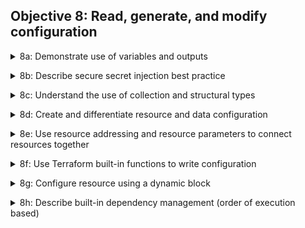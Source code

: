 ## Objective 8: Read, generate, and modify configuration


<p>
<details><summary> 8a: Demonstrate use of variables and outputs  </summary>
<p>

Inputs: 
- The label after the `variable` keyword is a name for the variable, which must be unique among all variables in the same module. 
- Optional arguments:
    - default: default value will be used if no value is set when calling the module or running Terraform.
    - type: allows you to restrict the type of value that will be accepted as the value for a variable. (sting, number, bool)
    - description: this specifies the input variable's documentation
    - validation: a block to define validation rules, usually in addition to type constraints.
    - sensitive: limits Terraform UI output when the variable is used in configuration. (plan / apply)
    - nullable: specify if the variable can be null within the module.

- TF loads variables in this order:

    - Environment variables
    - The `terraform.tfvars` file, if present.
    - The `terraform.tfvars.json` file, if present.
    - Any `*.auto.tfvars` or `*.auto.tfvars.json` files, processed in lexical order of their filenames.
    - Any `-var` and `-var-file` options on the command line, in the order they are provided. (This includes variables set by a Terraform Cloud workspace.)

Outputs:
- Several use cases:
    - Child module use outputs to expose resources to a parent module
    - Root module can use outputs to print values in cli, after running TF apply
    - When using remote state, root modules can be accessed by other configs using `terraform_remote_state data source`

- Need to use an `output` block to delcare output value. 

```terraform
output "instance_ip_addr" {
  value = aws_instance.server.private_ip
}
```
- You can use `precondition` blocks to specify guarantees about output data. 
- Output block arguments can incdlue: `description`, `sensitive`, and `depends_on`

<p>

- Terraform also supports `collection` variable types that contain more than one value. 
    - List: A sequence of values of the same type. You can use `slice()` func to get a subset of these variable lists. Think subnets, cidr blocks. 
    - Map: A lookup table, matching keys to values, all of the same type.
    - Set: An unordered collection of unique values, all of the same type.
</details>


<p>
<details><summary>8b: Describe secure secret injection best practice</summary>
<p>

- We recommend that you avoid placing secrets in your Terraform config or state file wherever possible, and if placed there, you take steps to reduce and manage your risk.
- Terraform can be used by the `Vault` administrators to configure Vault and populate it with secrets
<br>

- You can address long-lived credentials by storing in a vault secret engine. Then use a vault provider to get a short-lived cred, to do your task etc. 
- Using this can help reduce risk, management of long-lived creds, mgmt of role permissions rather than static creds. 
- Beware, if the apply take longer than TTL, or if the apply confirmation takes a while == you're going to run into issues.
</details>

<p>
<details><summary> 8c: Understand the use of collection and structural types </summary>
<p>

- "Complex type" is a type that groups multiple values into a single value. There are two categories of complex types: `collection types` (for grouping similar values), and `structural types` (for grouping potentially dissimilar values).
<br>

- Collection type  
    - Allows multiple values of one other type to be grouped together as a single value. The type of value within a collection is called its element type. 
    - 3 types of collection type: `list(..)`, `map(..)`, `set(..)`
<br>

- Structual type
    - A structural type allows multiple values of several distinct types to be grouped together as a single value. Structural types require a schema as an argument
    - 2 kinds of structual types: `object(..)`, `tuple(..)`

</details>

<p>
<details><summary> 8d: Create and differentiate resource and data configuration </summary>
<p>

- Resources: are the most important element in the Terraform language. Each resource block describes one or more infrastructure objects. 

<br>

- Data sources: allow Terraform to use information defined outside of Terraform, defined by another separate Terraform configuration, or modified by functions.
- The data source and name together serve as an identifier for a given resource and so must be unique within a module.
- Looks something like this: 

``` data "aws_ami" "example" {
  most_recent = true

  owners = ["self"]
  tags = {
    Name   = "app-server"
    Tested = "true"
  }
}
```

- Then you can reference that data resource using this format: `data.type.name.attribute `/ `data.aws_ami.example.id`. Pretty simple stuff.

</details>

<p>
<details><summary>8e: Use resource addressing and resource parameters to connect resources together</summary>
<p>

- A resource address is a string that identifies zero or more resource instances in your overall configuration. Takes this form: `[module path][resource spec]`
- A module path addresses a module within the tree of modules. It takes the form: `module.module_name[module index]`
- A resource spec addresses a specific resource instance in the selected module. It has the following syntax: `resource_type.resource_name[instance index]`
<br>

Named values. Each of these names is an expression that references the associated value:
- Resources: `<RESOURCE TYPE>.<NAME> `represents a managed resource of the given type and name.
- Input: `var.<NAME> `is the value of the input variable of the given name.
- Local: `local.<NAME>` is the value of the local value of the given name.
- Child Module Outputs : `module.<MODULE NAME>` is an value representing the results of a module block.
- Data Sources: `data.<DATA TYPE>.<NAME>` is an object representing a data resource of the given data source type and name. 
- Filesystem and Workspace Info: 
  - `path.module`, `path.root`,` path.cwd`, `terraform.workspace` 
</details>

<p>
<details><summary>8f: Use Terraform built-in functions to write configuration</summary>
<p>

- The Terraform language includes a number of built-in functions that you can call from within expressions to transform and combine values. EX: `max(5, 12, 9)`
<br>

- Use `templatefile` to dynamically generate a script:
  - You can use Terraform's `templatefile function` to interpolate values into the script at resource creation time. This makes the script more adaptable and re-usable. (User data script)
<br>

- Use `lookup` function to select AMI:
  - The `lookup function` retrieves the value of a single element from a map, given its key. (Map a region == specified ami. When you deploy, select the region and bam the selected ami is used)
<br>

- Use the `file` function:
  - The `file` function does not interpolate values into file contents; you should only use it with files that do not need modification. (SSH key for an instance. File just reads the contents )
<p>

- Use a conditional expression:
  - Conditional expressions select a value based on whether the expression evaluates to true or false.
  - ex: (condition)If the `name` variable is NOT empty (?)then	(true value)Assign the `var.name` value to the local value	(:)else	(false value)Assign `random_id.id.hex` value to the local value

```
  name  = (var.name != "" ? var.name : random_id.id.hex) 
```  
- Splat: The `splat` expression captures all objects in a list that share an attribute. The special `*` symbol iterates over all of the elements of a given list and returns information based on the shared attribute you define.
- Without the splat expression, Terraform would not be able to output the entire array of your instances and would only return the first item in the array.
</details>

<p>
<details><summary>8g: Configure resource using a dynamic block  </summary>
<p>

- Terraform provides the `dynamic` block to create repeatable nested blocks within a resource. A dynamic block is similar to the `for` expression. A dynamic block iterates over a child resource and generates a nested block for each element of that resource
- Something like this:
```
...
 dynamic "subnet" {
    for_each = var.subnets
    iterator = item   #optional
    content {
      name           = item.value.name
      address_prefix = item.value.address_prefix
...
```

vs:

```
...
subnet {
    name           = "snet1"
    address_prefix = "10.10.1.0/24"
  }
...
```
</details>

<p>
<details><summary>8h: Describe built-in dependency management (order of execution based)</summary>
<p>

- Terraform builds a dependency graph from the Terraform configurations, and walks this graph to generate plans, refresh state, and more. 
- Graph nodes:
  - Resource Node - Represents a single resource
  - Provider Configuration Node - Represents the time to fully configure a provider.
  - Resource Meta-Node - Represents a group of resources, but does not represent any action on its own
<br>

- TF will try to create a dependency graph based on your configuration and in cases where Terraform could not know implicitly that you can use a “depends_on” block to specify them explicitly.
</details>
